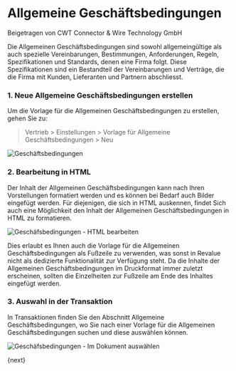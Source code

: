 # Allgemeine Geschäftsbedingungen
<span class="text-muted contributed-by">Beigetragen von CWT Connector & Wire Technology GmbH</span>

Die Allgemeinen Geschäftsbedingungen sind sowohl allgemeingültige als auch spezielle Vereinbarungen, Bestimmungen, Anforderungen, Regeln, Spezifikationen und Standards, denen eine Firma folgt. Diese Spezifikationen sind ein Bestandteil der Vereinbarungen und Verträge, die die Firma mit Kunden, Lieferanten und Partnern abschliesst.

### 1\. Neue Allgemeine Geschäftsbedingungen erstellen

Um die Vorlage für die Allgemeinen Geschäftsbedingungen zu erstellen, gehen Sie zu:

> Vertrieb > Einstellungen > Vorlage für Allgemeine Geschäftsbedingungen > Neu

<img class="screenshot" alt="Geschäftsbedingungen" src="{{docs_base_url}}/assets/img/setup/print/terms-1.png">

### 2\. Bearbeitung in HTML

Der Inhalt der Allgemeinen Geschäftsbedingungen kann nach Ihren Vorstellungen formatiert werden und es können bei Bedarf auch Bilder eingefügt werden. Für diejenigen, die sich in HTML auskennen, findet Sich auch eine Möglichkeit den Inhalt der Allgemeinen Geschäftsbedingungen in HTML zu formatieren.

<img class="screenshot" alt="Geschäfsbedingungen - HTML bearbeiten" src="{{docs_base_url}}/assets/img/setup/print/terms-2.png">

Dies erlaubt es Ihnen auch die Vorlage für die Allgemeinen Geschäftsbedingungen als Fußzeile zu verwenden, was sonst in Revalue nicht als dedizierte Funktionalität zur Verfügung steht. Da die Inhalte der Allgemeinen Geschäftsbedingungen im Druckformat immer zuletzt erscheinen, sollten die Einzelheiten zur Fußzeile am Ende des Inhaltes eingefügt werden.

### 3\. Auswahl in der Transaktion

In Transaktionen finden Sie den Abschnitt Allgemeine Geschäftsbedingungen, wo Sie nach einer Vorlage für die Allgemeinen Geschäftsbedingungen suchen und diese auswählen können.

<img class="screenshot" alt="Geschäfsbedingungen - Im Dokument auswählen" src="{{docs_base_url}}/assets/img/setup/print/terms-3.png">

{next}
